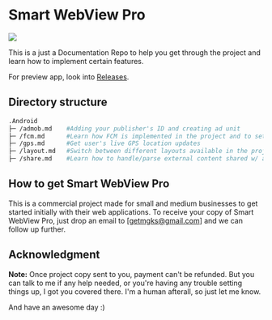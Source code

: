 # Smart WebView Pro

<img src="https://img.shields.io/badge/version-1.0-yellow.svg" />

This is a just a Documentation Repo to help you get through the project and learn how to implement certain features.

For preview app, look into [Releases](https://github.com/mgks/SmartWebView-Pro/releases).

## Directory structure
```bash
.Android
├─ /admob.md    #Adding your publisher's ID and creating ad unit
├─ /fcm.md      #Learn how FCM is implemented in the project and to set it up for your server script
├─ /gps.md      #Get user's live GPS location updates 
├─ /layout.md   #Switch between different layouts available in the project w/ accordance to your requirement
├─ /share.md    #Learn how to handle/parse external content shared w/ app
```

## How to get Smart WebView Pro
This is a commercial project made for small and medium businesses to get started initially with their web applications. To receive your copy of Smart WebView Pro, just drop an email to [getmgks@gmail.com] and we can follow up further.

## Acknowledgment
**Note:** Once project copy sent to you, payment can't be refunded. But you can talk to me if any help needed, or you're having any trouble setting things up, I got you covered there. I'm a human afterall, so just let me know.

And have an awesome day :)
